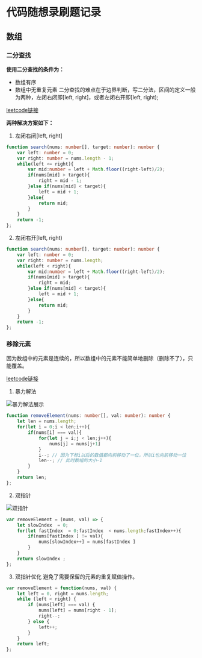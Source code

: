 # 代码随想录刷题记录

## 数组
### 二分查找
**使用二分查找的条件为：**
* 数组有序
* 数组中无重复元素
二分查找的难点在于边界判断，写二分法，区间的定义一般为两种，左闭右闭即[left, right]，或者左闭右开即[left, right);

[leetcode链接](https://leetcode.cn/problems/binary-search/)

**两种解决方案如下：**
1. 左闭右闭[left, right]
```typescript
function search(nums: number[], target: number): number {
    var left: number = 0;
    var right: number = nums.length - 1;
    while(left <= right){
        var mid:number = left + Math.floor((right-left)/2);
        if(nums[mid] > target){
            right = mid - 1;
        }else if(nums[mid] < target){
            left = mid + 1;
        }else{
            return mid;
        }
    }
    return -1;
};
```
2. 左闭右开[left, right)
```typescript
function search(nums: number[], target: number): number {
    var left: number = 0;
    var right: number = nums.length;
    while(left < right){
        var mid:number = left + Math.floor((right-left)/2);
        if(nums[mid] > target){
            right = mid;
        }else if(nums[mid] < target){
            left = mid + 1;
        }else{
            return mid;
        }
    }
    return -1;
};
```

### 移除元素
因为数组中的元素是连续的，所以数组中的元素不能简单地删除（删除不了），只能覆盖。

[leetcode链接](https://leetcode.cn/problems/remove-element/)

1. 暴力解法

![暴力解法展示](https://tva1.sinaimg.cn/large/008eGmZEly1gntrc7x9tjg30du09m1ky.gif)
```typescript
function removeElement(nums: number[], val: number): number {
    let len = nums.length;
    for(let i = 0;i < len;i++){
        if(nums[i] === val){
            for(let j = i;j < len;j++){
                nums[j] = nums[j+1]
            }
            i--; // 因为下标i以后的数值都向前移动了一位，所以i也向前移动一位
            len--; // 此时数组的大小-1
        }
    }
    return len;
};
```

2. 双指针

![双指针](https://tva1.sinaimg.cn/large/008eGmZEly1gntrds6r59g30du09mnpd.gif)

```javascript
var removeElement = (nums, val) => {
    let slowIndex  = 0;
    for(let fastIndex  = 0;fastIndex  < nums.length;fastIndex++){
        if(nums[fastIndex ] != val){
            nums[slowIndex++] = nums[fastIndex ]
        }
    }
    return slowIndex ;
};
```

3. 双指针优化
避免了需要保留的元素的重复赋值操作。
```javascript
var removeElement = function(nums, val) {
    let left = 0, right = nums.length;
    while (left < right) {
        if (nums[left] === val) {
            nums[left] = nums[right - 1];
            right--;
        } else {
            left++;
        }
    }
    return left;
};
```